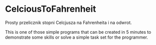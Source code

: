 # CelciousToFahrenheit

Prosty przelicznik stopni Celcjusza na Fahrenheita i na odwrot.

This is one of those simple programs that can be created in 5 minutes to demonstrate some skills or solve a simple task set for the programmer.
